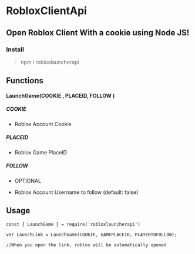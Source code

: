 # RobloxClientApi
## Open Roblox Client With a cookie using Node JS!

### Install


> npm i robloxlauncherapi



## Functions

#### LaunchGame(COOKIE , PLACEID, FOLLOW )

##### COOKIE

-  Roblox Account Cookie

##### PLACEID

-   Roblox Game PlaceID

##### FOLLOW

-  OPTIONAL

-  Roblox Account Username to follow (default: false)

## Usage

```
const { LaunchGame } = require('robloxlauncherapi')

var LaunchLink = LaunchGame(COOKIE, GAMEPLACEID, PLAYERTOFOLLOW);

//When you open the link, roblox will be automatically opened


```
